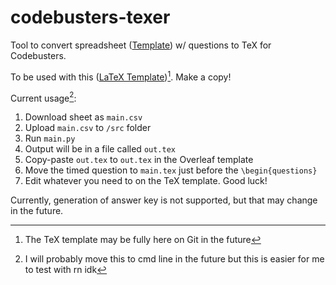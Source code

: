 # codebusters-texer

Tool to convert spreadsheet ([Template](https://docs.google.com/spreadsheets/d/1U-BpeRaxML1Sr2uRb8K0Zhr_6DGR3GwrMdIgSoa-3ac/edit?usp=sharing)) w/ questions to TeX for Codebusters.

To be used with this ([LaTeX Template](https://www.overleaf.com/read/rmkbhrwjkbht#18a3f8))[^1]. Make a copy!

Current usage[^2]:
1. Download sheet as `main.csv`
2. Upload `main.csv` to `/src` folder
3. Run `main.py`
4. Output will be in a file called `out.tex`
5. Copy-paste `out.tex` to `out.tex` in the Overleaf template
6. Move the timed question to `main.tex` just before the `\begin{questions}`
7. Edit whatever you need to on the TeX template. Good luck!

Currently, generation of answer key is not supported, but that may change in the future.

[^1]: The TeX template may be fully here on Git in the future
[^2]: I will probably move this to cmd line in the future but this is easier for me to test with rn idk